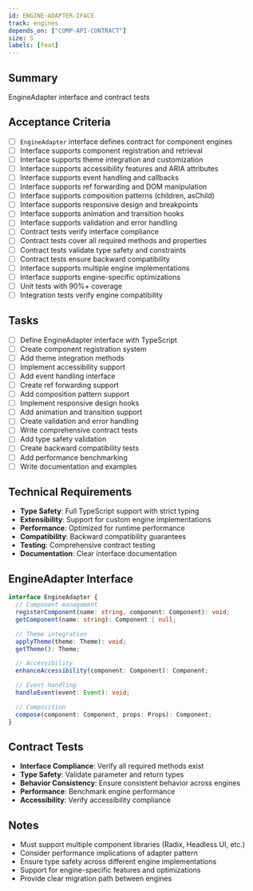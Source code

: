 ```yaml
---
id: ENGINE-ADAPTER-IFACE
track: engines
depends_on: ["COMP-API-CONTRACT"]
size: S
labels: [feat]
---
```


## Summary

EngineAdapter interface and contract tests

## Acceptance Criteria

- [ ] `EngineAdapter` interface defines contract for component engines
- [ ] Interface supports component registration and retrieval
- [ ] Interface supports theme integration and customization
- [ ] Interface supports accessibility features and ARIA attributes
- [ ] Interface supports event handling and callbacks
- [ ] Interface supports ref forwarding and DOM manipulation
- [ ] Interface supports composition patterns (children, asChild)
- [ ] Interface supports responsive design and breakpoints
- [ ] Interface supports animation and transition hooks
- [ ] Interface supports validation and error handling
- [ ] Contract tests verify interface compliance
- [ ] Contract tests cover all required methods and properties
- [ ] Contract tests validate type safety and constraints
- [ ] Contract tests ensure backward compatibility
- [ ] Interface supports multiple engine implementations
- [ ] Interface supports engine-specific optimizations
- [ ] Unit tests with 90%+ coverage
- [ ] Integration tests verify engine compatibility

## Tasks

- [ ] Define EngineAdapter interface with TypeScript
- [ ] Create component registration system
- [ ] Add theme integration methods
- [ ] Implement accessibility support
- [ ] Add event handling interface
- [ ] Create ref forwarding support
- [ ] Add composition pattern support
- [ ] Implement responsive design hooks
- [ ] Add animation and transition support
- [ ] Create validation and error handling
- [ ] Write comprehensive contract tests
- [ ] Add type safety validation
- [ ] Create backward compatibility tests
- [ ] Add performance benchmarking
- [ ] Write documentation and examples

## Technical Requirements

- **Type Safety**: Full TypeScript support with strict typing
- **Extensibility**: Support for custom engine implementations
- **Performance**: Optimized for runtime performance
- **Compatibility**: Backward compatibility guarantees
- **Testing**: Comprehensive contract testing
- **Documentation**: Clear interface documentation

## EngineAdapter Interface

```typescript
interface EngineAdapter {
  // Component management
  registerComponent(name: string, component: Component): void;
  getComponent(name: string): Component | null;

  // Theme integration
  applyTheme(theme: Theme): void;
  getTheme(): Theme;

  // Accessibility
  enhanceAccessibility(component: Component): Component;

  // Event handling
  handleEvent(event: Event): void;

  // Composition
  compose(component: Component, props: Props): Component;
}
```

## Contract Tests

- **Interface Compliance**: Verify all required methods exist
- **Type Safety**: Validate parameter and return types
- **Behavior Consistency**: Ensure consistent behavior across engines
- **Performance**: Benchmark engine performance
- **Accessibility**: Verify accessibility compliance

## Notes

- Must support multiple component libraries (Radix, Headless UI, etc.)
- Consider performance implications of adapter pattern
- Ensure type safety across different engine implementations
- Support for engine-specific features and optimizations
- Provide clear migration path between engines
